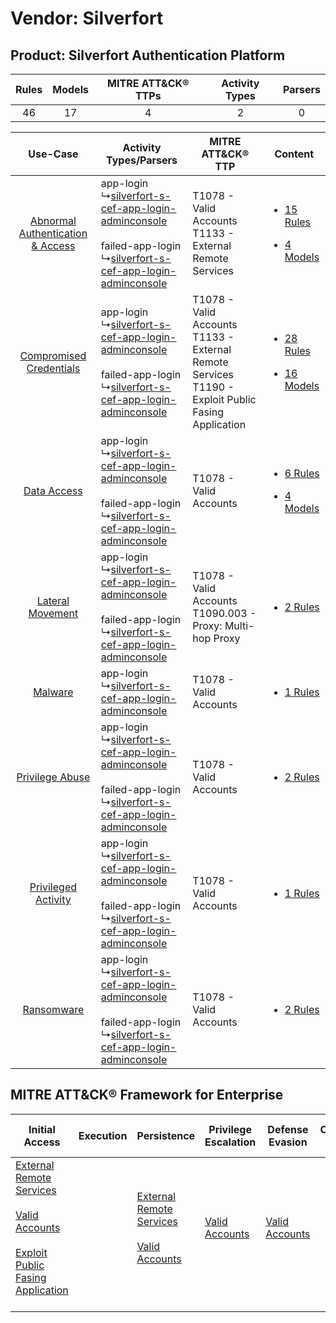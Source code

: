 Vendor: Silverfort
==================
Product: Silverfort Authentication Platform
-------------------------------------------
| Rules | Models | MITRE ATT&CK® TTPs | Activity Types | Parsers |
|:-----:|:------:|:------------------:|:--------------:|:-------:|
|  46   |   17   |         4          |       2        |    0    |

|    Use-Case    | Activity Types/Parsers    | MITRE ATT&CK® TTP    | Content    |
|:----:| ---- | ---- | ---- |
| [Abnormal Authentication & Access](../../../UseCases/uc_abnormal_authentication_&_access.md) |  app-login<br> ↳[silverfort-s-cef-app-login-adminconsole](Ps/pC_silverfortscefapploginadminconsole.md)<br><br> failed-app-login<br> ↳[silverfort-s-cef-app-login-adminconsole](Ps/pC_silverfortscefapploginadminconsole.md)<br> | T1078 - Valid Accounts<br>T1133 - External Remote Services<br>    | [<ul><li>15 Rules</li></ul><ul><li>4 Models</li></ul>](RM/r_m_silverfort_silverfort_authentication_platform_Abnormal_Authentication_&_Access.md) |
|          [Compromised Credentials](../../../UseCases/uc_compromised_credentials.md)          |  app-login<br> ↳[silverfort-s-cef-app-login-adminconsole](Ps/pC_silverfortscefapploginadminconsole.md)<br><br> failed-app-login<br> ↳[silverfort-s-cef-app-login-adminconsole](Ps/pC_silverfortscefapploginadminconsole.md)<br> | T1078 - Valid Accounts<br>T1133 - External Remote Services<br>T1190 - Exploit Public Fasing Application<br> | [<ul><li>28 Rules</li></ul><ul><li>16 Models</li></ul>](RM/r_m_silverfort_silverfort_authentication_platform_Compromised_Credentials.md)         |
|    [Data Access](../../../UseCases/uc_data_access.md)    |  app-login<br> ↳[silverfort-s-cef-app-login-adminconsole](Ps/pC_silverfortscefapploginadminconsole.md)<br><br> failed-app-login<br> ↳[silverfort-s-cef-app-login-adminconsole](Ps/pC_silverfortscefapploginadminconsole.md)<br> | T1078 - Valid Accounts<br>    | [<ul><li>6 Rules</li></ul><ul><li>4 Models</li></ul>](RM/r_m_silverfort_silverfort_authentication_platform_Data_Access.md)    |
|    [Lateral Movement](../../../UseCases/uc_lateral_movement.md)    |  app-login<br> ↳[silverfort-s-cef-app-login-adminconsole](Ps/pC_silverfortscefapploginadminconsole.md)<br><br> failed-app-login<br> ↳[silverfort-s-cef-app-login-adminconsole](Ps/pC_silverfortscefapploginadminconsole.md)<br> | T1078 - Valid Accounts<br>T1090.003 - Proxy: Multi-hop Proxy<br>    | [<ul><li>2 Rules</li></ul>](RM/r_m_silverfort_silverfort_authentication_platform_Lateral_Movement.md)    |
|    [Malware](../../../UseCases/uc_malware.md)    |  app-login<br> ↳[silverfort-s-cef-app-login-adminconsole](Ps/pC_silverfortscefapploginadminconsole.md)<br>    | T1078 - Valid Accounts<br>    | [<ul><li>1 Rules</li></ul>](RM/r_m_silverfort_silverfort_authentication_platform_Malware.md)    |
|    [Privilege Abuse](../../../UseCases/uc_privilege_abuse.md)    |  app-login<br> ↳[silverfort-s-cef-app-login-adminconsole](Ps/pC_silverfortscefapploginadminconsole.md)<br><br> failed-app-login<br> ↳[silverfort-s-cef-app-login-adminconsole](Ps/pC_silverfortscefapploginadminconsole.md)<br> | T1078 - Valid Accounts<br>    | [<ul><li>2 Rules</li></ul>](RM/r_m_silverfort_silverfort_authentication_platform_Privilege_Abuse.md)    |
|    [Privileged Activity](../../../UseCases/uc_privileged_activity.md)    |  app-login<br> ↳[silverfort-s-cef-app-login-adminconsole](Ps/pC_silverfortscefapploginadminconsole.md)<br><br> failed-app-login<br> ↳[silverfort-s-cef-app-login-adminconsole](Ps/pC_silverfortscefapploginadminconsole.md)<br> | T1078 - Valid Accounts<br>    | [<ul><li>1 Rules</li></ul>](RM/r_m_silverfort_silverfort_authentication_platform_Privileged_Activity.md)    |
|    [Ransomware](../../../UseCases/uc_ransomware.md)    |  app-login<br> ↳[silverfort-s-cef-app-login-adminconsole](Ps/pC_silverfortscefapploginadminconsole.md)<br><br> failed-app-login<br> ↳[silverfort-s-cef-app-login-adminconsole](Ps/pC_silverfortscefapploginadminconsole.md)<br> | T1078 - Valid Accounts<br>    | [<ul><li>2 Rules</li></ul>](RM/r_m_silverfort_silverfort_authentication_platform_Ransomware.md)    |

MITRE ATT&CK® Framework for Enterprise
--------------------------------------
| Initial Access                                                                                                                                                                                                                         | Execution | Persistence                                                                                                                                      | Privilege Escalation                                                | Defense Evasion                                                     | Credential Access | Discovery | Lateral Movement | Collection | Command and Control                                                                                                                       | Exfiltration | Impact |
| -------------------------------------------------------------------------------------------------------------------------------------------------------------------------------------------------------------------------------------- | --------- | ------------------------------------------------------------------------------------------------------------------------------------------------ | ------------------------------------------------------------------- | ------------------------------------------------------------------- | ----------------- | --------- | ---------------- | ---------- | ----------------------------------------------------------------------------------------------------------------------------------------- | ------------ | ------ |
| [External Remote Services](https://attack.mitre.org/techniques/T1133)<br><br>[Valid Accounts](https://attack.mitre.org/techniques/T1078)<br><br>[Exploit Public Fasing Application](https://attack.mitre.org/techniques/T1190)<br><br> |           | [External Remote Services](https://attack.mitre.org/techniques/T1133)<br><br>[Valid Accounts](https://attack.mitre.org/techniques/T1078)<br><br> | [Valid Accounts](https://attack.mitre.org/techniques/T1078)<br><br> | [Valid Accounts](https://attack.mitre.org/techniques/T1078)<br><br> |                   |           |                  |            | [Proxy: Multi-hop Proxy](https://attack.mitre.org/techniques/T1090/003)<br><br>[Proxy](https://attack.mitre.org/techniques/T1090)<br><br> |              |        |